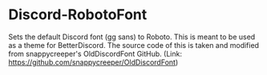 # Discord-RobotoFont
Sets the default Discord font (gg sans) to Roboto. This is meant to be used as a theme for BetterDiscord. 
The source code of this is taken and modified from snappycreeper's OldDiscordFont GitHub. (Link: https://github.com/snappycreeper/OldDiscordFont)
